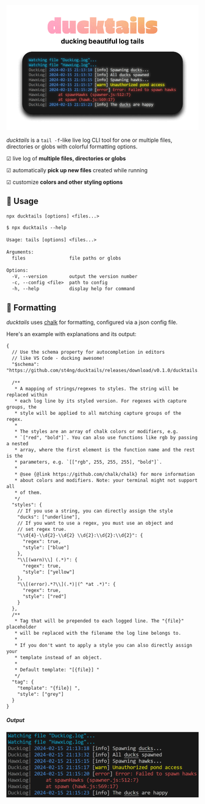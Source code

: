 <picture>
  <source media="(prefers-color-scheme: dark)" srcset="https://raw.githubusercontent.com/st4ng/ducktails/main/docs/ducktails-header-dark.png">
  <source media="(prefers-color-scheme: light)" srcset="https://raw.githubusercontent.com/st4ng/ducktails/main/docs/ducktails-header-light.png">
  <img alt="Projects logo" src="https://raw.githubusercontent.com/st4ng/ducktails/main/docs/ducktails-header-light.png">
</picture>



_ducktails_ is a `tail -f`-like live log CLI tool for one or multiple files, directories or globs with colorful formatting options.

☑ live log of **multiple files, directories or globs**

☑ automatically **pick up new files** created while running

☑ customize **colors and other styling options**

## 🦆 Usage

`npx ducktails [options] <files...>`

```
$ npx ducktails --help

Usage: tails [options] <files...>

Arguments:
  files                file paths or globs

Options:
  -V, --version        output the version number
  -c, --config <file>  path to config
  -h, --help           display help for command
```

## 🎨 Formatting

_ducktails_ uses [chalk](https://github.com/chalk/chalk) for formatting, configured via a json config file.

Here's an example with explanations and its output:

```jsonc
{
  // Use the schema property for autocompletion in editors
  // like VS Code - ducking awesome!
  "$schema": "https://github.com/st4ng/ducktails/releases/download/v0.1.0/ducktails.schema.json",

  /**
   * A mapping of strings/regexes to styles. The string will be replaced within
   * each log line by its styled version. For regexes with capture groups, the
   * style will be applied to all matching capture groups of the regex.
   *
   * The styles are an array of chalk colors or modifiers, e.g.
   * `["red", "bold"]`. You can also use functions like rgb by passing a nested
   * array, where the first element is the function name and the rest is the
   * parameters, e.g. `[["rgb", 255, 255, 255], "bold"]`.
   *
   * @see {@link https://github.com/chalk/chalk} for more information
   * about colors and modifiers. Note: your terminal might not support all
   * of them.
   */
  "styles": {
    // If you use a string, you can directly assign the style
    "ducks": ["underline"],
    // If you want to use a regex, you must use an object and
    // set regex true.
    "\\d{4}-\\d{2}-\\d{2} \\d{2}:\\d{2}:\\d{2}": {
      "regex": true,
      "style": ["blue"]
    },
    "\\[(warn)\\] (.*)": {
      "regex": true,
      "style": ["yellow"]
    },
    "\\[(error).*?\\](.*)|(^ *at .*)": {
      "regex": true,
      "style": ["red"]
    }
  },
  /**
   * Tag that will be prepended to each logged line. The "{file}" placeholder
   * will be replaced with the filename the log line belongs to.
   *
   * If you don't want to apply a style you can also directly assign your
   * template instead of an object.
   *
   * Default template: "[{file}] "
   */
  "tag": {
    "template": "{file}| ",
    "style": ["grey"]
  }
}
```

##### Output

<img src="https://raw.githubusercontent.com/st4ng/ducktails/main/docs/ducktails-example-output.png" width="720">
